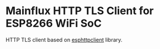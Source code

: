 # Mainflux HTTP TLS Client for ESP8266 WiFi SoC

HTTP TLS client based on [esphttpclient](https://github.com/Caerbannog/esphttpclient) library.


